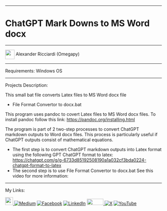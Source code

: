 ﻿-----------------------------------------------------------------------------------------------------------------------------
# ChatGPT Mark Downs to MS Word docx 
-----------------------------------------------------------------------------------------------------------------------------

<img width="30" height="30" align="center" src="https://github.com/user-attachments/assets/a8e0ea66-5d8f-43b3-8fff-2c3d74d57f53"> Alexander Ricciardi (Omegapy) 

-----------------------------------------------------------------------------------------------------------------------------

Requirements:
Windows OS

-----------------------------------------------------------------------------------------------------------------------------


Projects Description: 
 
This small bat file converts Latex files to MS Word docx file  
- File Format Convertor to docx.bat

This program uses pandoc to covert Latex files to MS Word docx files.
To install pandoc follow this link: https://pandoc.org/installing.html


The program is part of 2 two-step processes to convert ChatGPT markdown outputs to Word docx files. This process is particularly useful if ChatGPT outputs consist of mathematical equations.

- The first step is to convert ChatGPT markdown outputs into Latex format using the following GPT ChatGPT format to latex:  
https://chatgpt.com/g/g-6733d85192508190a1a032cf3bda0224-chatgpt-format-to-latex
- The second step is to use File Format Convertor to docx.bat
See this video for more information:


-----------------------------------------------------------------------------------------------------------------------------

My Links:   

<span><a href="https://www.alexomegapy.com" target="_blank"><img width="25" height="25" src="https://github.com/user-attachments/assets/a8e0ea66-5d8f-43b3-8fff-2c3d74d57f53"></span>    [![Medium](https://img.shields.io/badge/Medium-12100E?style=for-the-badge&logo=medium&logoColor=whit)](https://medium.com/@alex.omegapy)    [![Facebook](https://img.shields.io/badge/Facebook-%231877F2.svg?logo=Facebook&logoColor=white)](https://www.facebook.com/profile.php?id=100089638857137)    [![LinkedIn](https://img.shields.io/badge/LinkedIn-%230077B5.svg?logo=linkedin&logoColor=white)](https://linkedin.com/in/alex-ricciardi)    <span><a href="https://www.threads.net/@alexomegapy?hl=en" target="_blank"><img width="53" height="20" src="https://github.com/user-attachments/assets/58c9e833-4501-42e4-b4fe-39ffafba99b2"></span>    [![X](https://img.shields.io/badge/X-black.svg?logo=X&logoColor=white)](https://x.com/AlexOmegapy)    [![YouTube](https://img.shields.io/badge/YouTube-%23FF0000.svg?logo=YouTube&logoColor=white)](https://www.youtube.com/channel/UC4rMaQ7sqywMZkfS1xGh2AA)   


